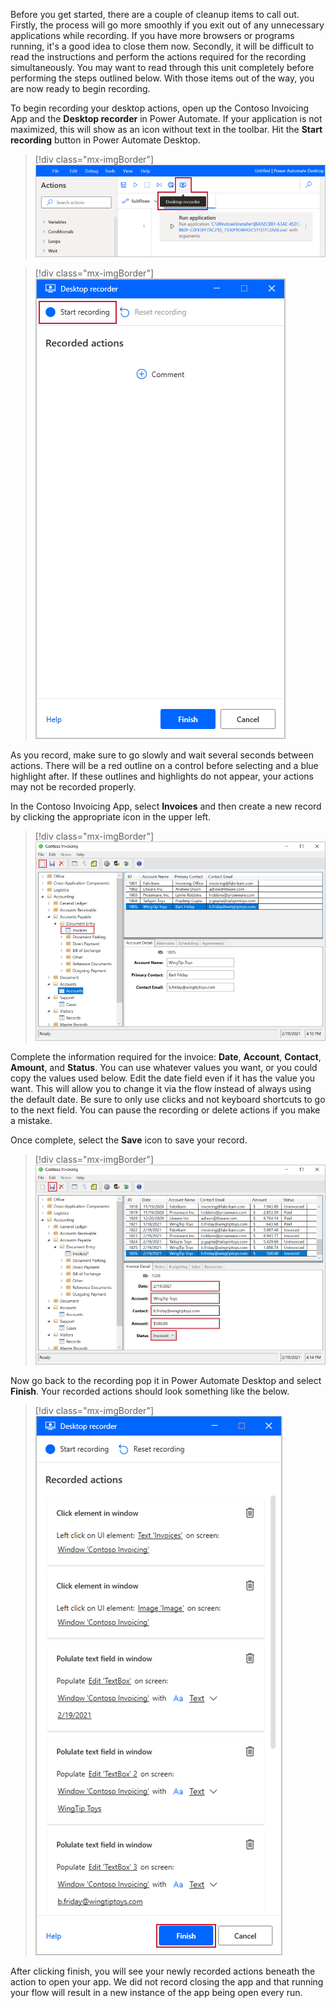 Before you get started, there are a couple of cleanup items to call out. Firstly, the process will go more smoothly if you exit out of any unnecessary applications while recording. If you have more browsers or programs running, it's a good idea to close them now. Secondly, it will be difficult to read the instructions and perform the actions required for the recording simultaneously. You may want to read through this unit completely before performing the steps outlined below. With those items out of the way, you are now ready to begin recording.

To begin recording your desktop actions, open up the Contoso Invoicing App and the **Desktop recorder** in Power Automate. If your application is not maximized, this will show as an icon without text in the toolbar. Hit the **Start recording** button in Power Automate Desktop.

> [!div class="mx-imgBorder"]
> [![Screenshot of the record desktop feature in the toolbar.](../media/record-desktop.png)](../media/record-desktop.png#lightbox)

> [!div class="mx-imgBorder"]
> [![Screenshot of the record desktop window with start recording button.](../media/record-desktop-start.png)](../media/record-desktop-start.png#lightbox)

As you record, make sure to go slowly and wait several seconds between actions. There will be a red outline on a control before selecting and a blue highlight after. If these outlines and highlights do not appear, your actions may not be recorded properly.

In the Contoso Invoicing App, select **Invoices** and then create a new record by clicking the appropriate icon in the upper left.

> [!div class="mx-imgBorder"]
> [![Screenshot of the Contoso Invoice with Invoices in Document entry highlighted.](../media/contoso-invoice.png)](../media/contoso-invoice.png#lightbox)

Complete the information required for the invoice: **Date**, **Account**, **Contact**, **Amount**, and **Status**. You can use whatever values you want, or you could copy the values used below. Edit the date field even if it has the value you want. This will allow you to change it via the flow instead of always using the default date. Be sure to only use clicks and not keyboard shortcuts to go to the next field. You can pause the recording or delete actions if you make a mistake.

Once complete, select the **Save** icon to save your record.

> [!div class="mx-imgBorder"]
> [![Screenshot of the Contoso Invoice with invoice details displayed.](../media/contoso-invoice-detail.png)](../media/contoso-invoice-detail.png#lightbox)

Now go back to the recording pop it in Power Automate Desktop and select **Finish**. Your recorded actions should look something like the below.

> [!div class="mx-imgBorder"]
> [![Screenshot of the Recorded actions list with Finish button.](../media/recorded-actions.png)](../media/recorded-actions.png#lightbox)

After clicking finish, you will see your newly recorded actions beneath the action to open your app. We did not record closing the app and that running your flow will result in a new instance of the app being open every run.
